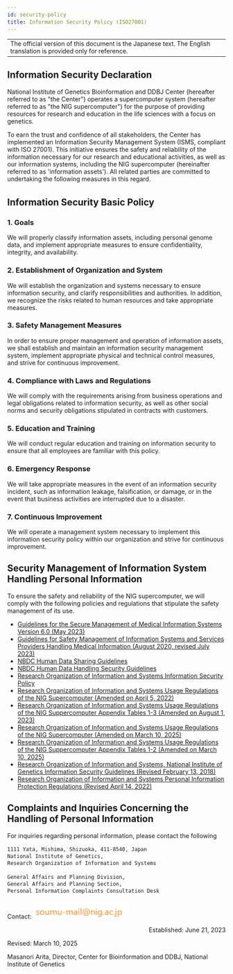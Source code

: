 ```yaml
---
id: security-policy
title: Information Security Policy (ISO27001)
---
```


<table>
<tr><td>
The official version of this document is the Japanese text.
The English translation is provided only for reference.
</td></tr>
</table>

## Information Security Declaration

National Institute of Genetics Bioinformation and DDBJ Center (hereafter referred to as "the Center") operates a supercomputer system (hereafter referred to as "the NIG supercomputer") for the purpose of providing resources for research and education in the life sciences with a focus on genetics.


To earn the trust and confidence of all stakeholders, the Center has implemented an Information Security Management System (ISMS, compliant with ISO 27001). This initiative ensures the safety and reliability of the information necessary for our research and educational activities, as well as our information systems, including the NIG supercomputer (hereinafter referred to as 'information assets'). All related parties are committed to undertaking the following measures in this regard.



## Information Security Basic Policy　

### 1. Goals

We will properly classify information assets, including personal genome data, and implement appropriate measures to ensure confidentiality, integrity, and availability.

### 2. Establishment of Organization and System

We will establish the organization and systems necessary to ensure information security, and clarify responsibilities and authorities. In addition, we recognize the risks related to human resources and take appropriate measures.

### 3. Safety Management Measures

In order to ensure proper management and operation of information assets, we shall establish and maintain an information security management system, implement appropriate physical and technical control measures, and strive for continuous improvement.

### 4. Compliance with Laws and Regulations

We will comply with the requirements arising from business operations and legal obligations related to information security, as well as other social norms and security obligations stipulated in contracts with customers.


### 5. Education and Training

We will conduct regular education and training on information security to ensure that all employees are familiar with this policy.

### 6. Emergency Response

We will take appropriate measures in the event of an information security incident, such as information leakage, falsification, or damage, or in the event that business activities are interrupted due to a disaster.

### 7. Continuous Improvement

We will operate a management system necessary to implement this information security policy within our organization and strive for continuous improvement.


## Security Management of Information System Handling Personal Information

To ensure the safety and reliability of the NIG supercomputer, we will comply with the following policies and regulations that stipulate the safety management of its use.

- [Guidelines for the Secure Management of Medical Information Systems Version 6.0 (May 2023)](https://www.mhlw.go.jp/stf/shingi/0000516275_00006.html)
- [Guidelines for Safety Management of Information Systems and Services Providers Handling Medical Information (August 2020, revised July 2023)](https://www.meti.go.jp/policy/mono_info_service/healthcare/teikyoujigyousyagl.html)
- [NBDC Human Data Sharing Guidelines](https://humandbs.biosciencedbc.jp/en/guidelines/data-sharing-guidelines)
- [NBDC Human Data Handling Security Guidelines](https://humandbs.biosciencedbc.jp/en/guidelines)
- [Research Organization of Information and Systems Information Security Policy](ROIS_security_policy.pdf) 
- [Research Organization of Information and Systems Usage Regulations of the NIG Supercomputer  (Amended on April 5, 2022)](nigsc_use_policy_2204.pdf)
- [Research Organization of Information and Systems Usage Regulations of the NIG Suppercomputer Appendix Tables 1-3 (Amended on August 1, 2023)](/guides/old_docs/terms_of_use_2019/)
- [Research Organization of Information and Systems Usage Regulations of the NIG Supercomputer  (Amended on March 10, 2025)](nigsc_use_policy_2025.pdf)
- [Research Organization of Information and Systems Usage Regulations of the NIG Suppercomputer Appendix Tables 1-2 (Amended on March 10, 2025)](tables_of_nigsc_use_policy_2025.pdf)
- [Research Organization of Information and Systems, National Institute of Genetics Information Security Guidelines (Revised February 13, 2018)](nig_security_guide_20180213.pdf)
- [Research Organization of Information and Systems Personal Information Protection Regulations (Revised April 14, 2022)](ROIS_personal_information_protection_regulation.pdf)


## Complaints and Inquiries Concerning the Handling of Personal Information

For inquiries regarding personal information, please contact the following

```
1111 Yata, Mishima, Shizuoka, 411-8540, Japan
National Institute of Genetics, 
Research Organization of Information and Systems

General Affairs and Planning Division, 
General Affairs and Planning Section,
Personal Information Complaints Consultation Desk
```

Contact: ![](soumu_mail.png)


<p align="right">
Established: June 21, 2023

Revised: March 10, 2025

Masanori Arita, Director, Center for Bioinformation and DDBJ, National Institute of Genetics
</p>




